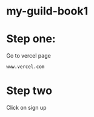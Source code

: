 # my-guild-book1
 # Step one:
  Go to vercel page
~~~
www.vercel.com
~~~
# Step two
Click on sign up

